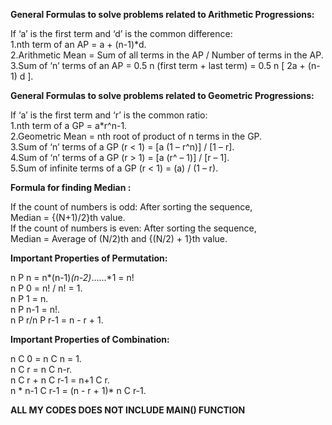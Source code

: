 **General Formulas to solve problems related to Arithmetic Progressions:**


If ‘a’ is the first term and ‘d’ is the common difference:\
1.nth term of an AP = a + (n-1)*d.\
2.Arithmetic Mean = Sum of all terms in the AP / Number of terms in the AP.\
3.Sum of ‘n’ terms of an AP = 0.5 n (first term + last term) = 0.5 n [ 2a + (n-1) d ].


**General Formulas to solve problems related to Geometric Progressions:**

If ‘a’ is the first term and ‘r’ is the common ratio:\
1.nth term of a GP = a*r^n-1.\
2.Geometric Mean = nth root of product of n terms in the GP.\
3.Sum of ‘n’ terms of a GP (r < 1) = [a (1 – r^n)] / [1 – r].\
4.Sum of ‘n’ terms of a GP (r > 1) = [a (r^ – 1)] / [r – 1].\
5.Sum of infinite terms of a GP (r < 1) = (a) / (1 – r).

**Formula for finding Median :**


If the count of numbers is odd: After sorting the sequence,\
Median = {(N+1)/2}th value.\
If the count of numbers is even: After sorting the sequence,\
Median  =  Average of (N/2)th and {(N/2) + 1}th value.


**Important Properties of Permutation:**


n P n = n*(n-1)*(n-2)*......*1 = n!\
n P 0 = n! / n! = 1.\
n P 1 = n.\
n P n-1 = n!.\
n P r/n P r-1 = n - r + 1.

**Important Properties of Combination:**


n C 0 = n C n = 1.\
n C r = n C n-r.\
n C r + n C r-1 = n+1 C r.\
n * n-1 C r-1 = (n - r + 1)* n C r-1.

**ALL MY CODES DOES NOT INCLUDE MAIN() FUNCTION**


